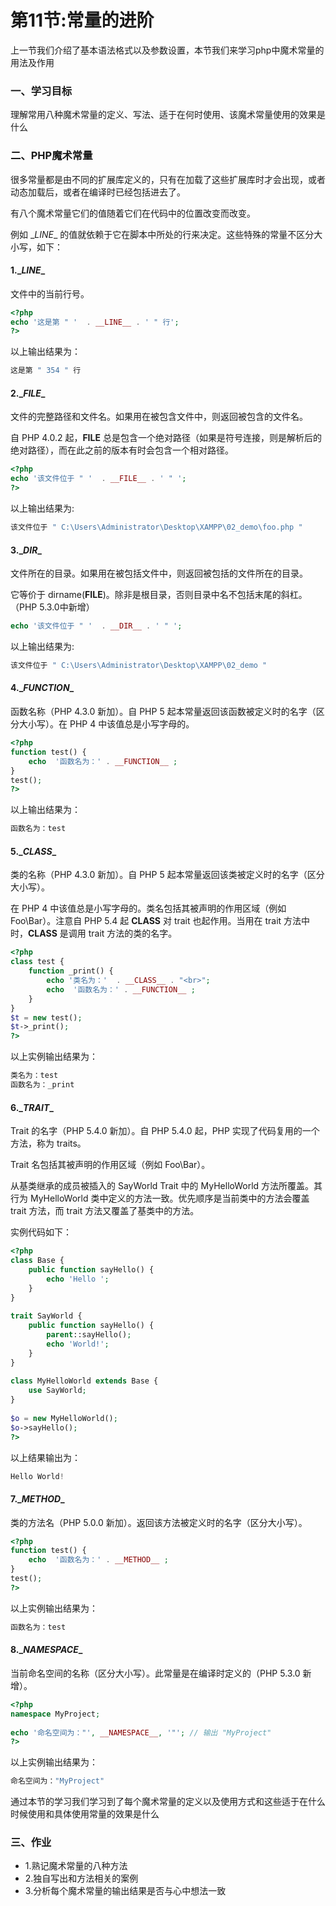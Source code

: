 # 第11节:常量的进阶
上一节我们介绍了基本语法格式以及参数设置，本节我们来学习php中魔术常量的用法及作用

### 一、学习目标
理解常用八种魔术常量的定义、写法、适于在何时使用、该魔术常量使用的效果是什么

### 二、PHP魔术常量
很多常量都是由不同的扩展库定义的，只有在加载了这些扩展库时才会出现，或者动态加载后，或者在编译时已经包括进去了。

有八个魔术常量它们的值随着它们在代码中的位置改变而改变。

例如 \__LINE__ 的值就依赖于它在脚本中所处的行来决定。这些特殊的常量不区分大小写，如下：

#### 1.\__LINE__
文件中的当前行号。

``` php
<?php
echo '这是第 " '  . __LINE__ . ' " 行';
?>
```

以上输出结果为：
``` php
这是第 " 354 " 行
```

#### 2.\__FILE__
文件的完整路径和文件名。如果用在被包含文件中，则返回被包含的文件名。

自 PHP 4.0.2 起，__FILE__ 总是包含一个绝对路径（如果是符号连接，则是解析后的绝对路径），而在此之前的版本有时会包含一个相对路径。

``` php
<?php
echo '该文件位于 " '  . __FILE__ . ' " ';
?>
```

以上输出结果为:

``` php
该文件位于 " C:\Users\Administrator\Desktop\XAMPP\02_demo\foo.php "
```

#### 3.\__DIR__
文件所在的目录。如果用在被包括文件中，则返回被包括的文件所在的目录。

它等价于 dirname(__FILE__)。除非是根目录，否则目录中名不包括末尾的斜杠。（PHP 5.3.0中新增）

``` php
echo '该文件位于 " '  . __DIR__ . ' " ';
```

以上输出结果为:

``` php
该文件位于 " C:\Users\Administrator\Desktop\XAMPP\02_demo "
```

#### 4.\__FUNCTION__
函数名称（PHP 4.3.0 新加）。自 PHP 5 起本常量返回该函数被定义时的名字（区分大小写）。在 PHP 4 中该值总是小写字母的。

``` php
<?php
function test() {
    echo  '函数名为：' . __FUNCTION__ ;
}
test();
?>
```

以上输出结果为：

``` php
函数名为：test
```

#### 5.\__CLASS__
类的名称（PHP 4.3.0 新加）。自 PHP 5 起本常量返回该类被定义时的名字（区分大小写）。

在 PHP 4 中该值总是小写字母的。类名包括其被声明的作用区域（例如 Foo\Bar）。注意自 PHP 5.4 起 __CLASS__ 对 trait 也起作用。当用在 trait 方法中时，__CLASS__ 是调用 trait 方法的类的名字。

``` php
<?php
class test {
    function _print() {
        echo '类名为：'  . __CLASS__ . "<br>";
        echo  '函数名为：' . __FUNCTION__ ;
    }
}
$t = new test();
$t->_print();
?>
```

以上实例输出结果为：

``` php
类名为：test
函数名为：_print
```

#### 6.\__TRAIT__
Trait 的名字（PHP 5.4.0 新加）。自 PHP 5.4.0 起，PHP 实现了代码复用的一个方法，称为 traits。

Trait 名包括其被声明的作用区域（例如 Foo\Bar）。

从基类继承的成员被插入的 SayWorld Trait 中的 MyHelloWorld 方法所覆盖。其行为 MyHelloWorld 类中定义的方法一致。优先顺序是当前类中的方法会覆盖 trait 方法，而 trait 方法又覆盖了基类中的方法。

实例代码如下：

``` php
<?php
class Base {
    public function sayHello() {
        echo 'Hello ';
    }
}
 
trait SayWorld {
    public function sayHello() {
        parent::sayHello();
        echo 'World!';
    }
}
 
class MyHelloWorld extends Base {
    use SayWorld;
}
 
$o = new MyHelloWorld();
$o->sayHello();
?>
```

以上结果输出为：

``` php
Hello World!
```

#### 7.\__METHOD__
类的方法名（PHP 5.0.0 新加）。返回该方法被定义时的名字（区分大小写）。

``` php
<?php
function test() {
    echo  '函数名为：' . __METHOD__ ;
}
test();
?>
```

以上实例输出结果为：

``` php
函数名为：test
```

#### 8.\__NAMESPACE__
当前命名空间的名称（区分大小写）。此常量是在编译时定义的（PHP 5.3.0 新增）。

``` php
<?php
namespace MyProject;
 
echo '命名空间为："', __NAMESPACE__, '"'; // 输出 "MyProject"
?>
```

以上实例输出结果为：

``` php
命名空间为："MyProject"
```

通过本节的学习我们学习到了每个魔术常量的定义以及使用方式和这些适于在什么时候使用和具体使用常量的效果是什么

### 三、作业
* 1.熟记魔术常量的八种方法
* 2.独自写出和方法相关的案例
* 3.分析每个魔术常量的输出结果是否与心中想法一致